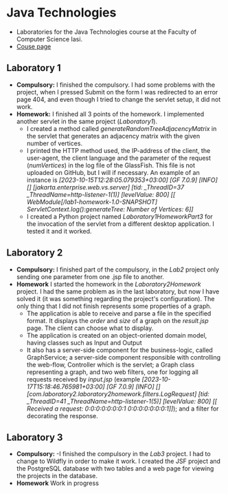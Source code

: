 # Java Technologies
- Laboratories for the Java Technologies course at the Faculty of Computer Science Iasi.
- [Couse page](https://profs.info.uaic.ro/~acf/tj/)

## Laboratory 1
- **Compulsory:**
	I finished the compulsory. I had some problems with the project, when I pressed Submit on the form I was redirected to an error page 404, and even though I tried to change the servlet setup, it did not work.
- **Homework:**
	I finished all 3 points of the homework. I implemented another servlet in the same project (*Laboratory1*).
	- I created a method called *generateRandomTreeAdjacencyMatrix* in the servlet that generates an adjacency matrix with the given number of vertices.
 	- I printed the HTTP method used, the IP-address of the client, the user-agent, the client language and the parameter of the request (*numVertices*) in the log file of the GlassFish. This file is not uploaded on GitHub, but I will if necessary. An example of an instance is *[2023-10-15T12:28:05.079353+03:00] [GF 7.0.9] [INFO] [] [jakarta.enterprise.web.vs.server] [tid: _ThreadID=37 _ThreadName=http-listener-1(1)] [levelValue: 800] [[
  WebModule[/lab1-homework-1.0-SNAPSHOT] ServletContext.log():generateTree&#x3a; Number of Vertices&#x3a; 6]]*
	- I created a Python project named *Laboratory1HomeworkPart3* for the invocation of the servlet from a different desktop application. I tested it and it worked. 

## Laboratory 2
- **Compulsory:**
         I finished part of the compulsory, in the *Lab2* project only sending one parameter from one .jsp file to another. 
- **Homework**
  	I started the homework in the *Laboratory2Homework* project. I had the same problem as in the last laboratory, but now I have solved it (it was something regarding the project's configuration). The only thing that I did not finish represents some properties of a graph.
  	- The application is able to receive and parse a file in the specified format. It displays the *order* and *size* of a graph on the *result.jsp* page. The client can choose what to display.
  	- The application is created on an object-oriented domain model, having classes such as Input and Output
	- It also has a server-side component for the business-logic, called GraphService; a server-side component responsible with controlling the web-flow, Controller which is the servlet; a Graph class representing a graph, and two web filters, one for logging all requests received by *input.jsp* (example *[2023-10-17T15:18:46.765981+03:00] [GF 7.0.9] [INFO] [][com.laboratory2.laboratory2homework.filters.LogRequest] [tid: _ThreadID=41 _ThreadName=http-listener-1(5)] [levelValue: 800] [[
  Received a request: 0:0:0:0:0:0:0:1 0:0:0:0:0:0:0:1]]*); and a filter for decorating the response. 

## Laboratory 3
- **Compulsory:**
        -I finished the compulsory in the *Lab3* project. I had to change to Wildfly in order to make it work. I created the JSF project and the PostgreSQL database with two tables and a web page for viewing the projects in the database.
- **Homework**
  	Work in progress
